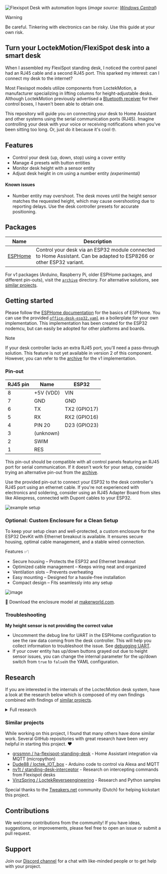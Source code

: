 ![Flexispot Desk with automation logos](images/header.png)
(*image source: [Windows Central](https://www.windowscentral.com/flexispot-e5-standing-desk-review)*)

> [!WARNING]
> Be careful. Tinkering with electronics can be risky. Use this guide at your own risk.

## Turn your LoctekMotion/FlexiSpot desk into a smart desk

When I assembled my FlexiSpot standing desk, I noticed the control panel had an RJ45 cable and a second RJ45 port. This sparked my interest: can I connect my desk to the internet?

Most Flexispot models utilize components from LoctekMotion, a manufacturer specializing in lifting columns for height-adjustable desks. Although LoctekMotion previously advertised a [Bluetooth receiver](https://www.loctekmotion.com/shop/accessories/bt-desk-app/) for their control boxes, I haven't been able to obtain one.

This repository will guide you on connecting your desk to Home Assistant and other systems using the serial communication ports (RJ45). Imagine controlling your desk with your voice or receiving notifications when you've been sitting too long. Or, just do it because it's cool 🤓.

## Features

- Control your desk (up, down, stop) using a cover entity
- Manage 4 presets with button entities
- Monitor desk height with a sensor entity
- Adjust desk height in cm using a number entity *(experimental)*

#### Known issues

- Number entity may overshoot. The desk moves until the height sensor matches the requested height, which may cause overshooting due to reporting delays. Use the desk controller presets for accurate positioning.

## Packages

| Name                                       | Description                                                                                                          |
| ------------------------------------------ | -------------------------------------------------------------------------------------------------------------------- |
| [ESPHome](packages/office-desk-esp32.yaml) | Control your desk via an ESP32 module connected to Home Assistant. Can be adapted to ESP8266 or other ESP32 variant. |

For v1 packages (Arduino, Raspberry Pi, older ESPHome packages, and different pin-outs), visit the [`archive`](./archive/) directory. For alternative solutions, see [similar projects](#similar-projects).

## Getting started

Please follow the [ESPHome documentation](https://esphome.io/guides/getting_started_command_line.html) for the basics of ESPHome. You can use the provided [`office-desk-esp32.yaml`](https://github.com/iMicknl/LoctekMotion_IoT/blob/main/packages/office-desk-esp32.yaml) as a boilerplate for your own implementation. This implementation has been created for the ESP32 nodemcu, but can easily be adopted for other platforms and boards.

> [!NOTE]
> If your desk controller lacks an extra RJ45 port, you'll need a pass-through solution. This feature is not yet available in version 2 of this component. However, you can refer to the [archive](./archive/esphome/README.md) for the v1 implementation.

### Pin-out

| RJ45 pin | Name      | ESP32        |
| -------- | --------- | ------------ |
| 8        | +5V (VDD) | VIN          |
| 7        | GND       | GND          |
| 6        | TX        | TX2 (GPIO17) |
| 5        | RX        | RX2 (GPIO16) |
| 4        | PIN 20    | D23 (GPIO23) |
| 3        | (unknown) |              |
| 2        | SWIM      |              |
| 1        | RES       |              |

This pin-out should be compatible with all control panels featuring an RJ45 port for serial communication. If it doesn't work for your setup, consider trying an alternative pin-out from the [archive](./archive/esphome/README.md).

Use the provided pin-out to connect your ESP32 to the desk controller's RJ45 port using an ethernet cable. If you're not experienced with electronics and soldering, consider using an RJ45 Adapter Board from sites like Aliexpress, connected with Dupont cables to your ESP32.

![example setup](images/rj45-adapter-board.png)


### Optional: Custom Enclosure for a Clean Setup

To keep your setup clean and well-protected, a custom enclosure for the ESP32 DevKit with Ethernet breakout is available. It ensures secure housing, optimal cable management, and a stable wired connection.

Features ✅:
- Secure housing – Protects the ESP32 and Ethernet breakout
- Optimized cable management – Keeps wiring neat and organized
- Ventilation slots – Prevents overheating
- Easy mounting – Designed for a hassle-free installation
- Compact design – Fits seamlessly into any setup

![image](images/enclosure/Attached-to-desk.JPEG)

🔗 Download the enclosure model at [makerworld.com](https://makerworld.com/de/models/1220796-flexispot-smartdesk-enclosure-esp32-devkit-lan#profileId-1237633).

### Troubleshooting

**My height sensor is not providing the correct value**
- Uncomment the debug line for UART in the ESPHome configuration to see the raw data coming from the desk controller. This will help you collect information to troubleshoot the issue. See [debugging UART](https://esphome.io/components/uart.html#debugging).
- If your cover entity has up/down buttons grayed out due to height sensor issues, you can change the internal parameter for the up/down switch from `true` to `false`in the YAML configuration.

## Research

If you are interested in the internals of the LoctecMotion desk system, have a look at the research below which is composed of my own findings combined with findings of [similar projects](#similar-projects).

<details>

<summary>Full research</summary>

### Control Panels

At the time of writing, LoctekMotion sells [11 different control panels](https://www.loctekmotion.com/product/control-panel/). The features can differ per model, but it looks like the serial interface is pretty similar for the more advanced models.

The tables below will show a mapping of the RJ45 pinout to the pinout used by the control panel. Please note that all RJ45 pins are described in the following way:

![RJ-45 connector layout](images/RJ-45_connector.jpg)

The most common [color convention](https://www.showmecables.com/blog/post/rj45-pinout)
for wiring RJ45 for network cables is:

![RJ45 T568B colors](images/RJ45-Pinout-T568B.jpg)

In order to connect the control box to a Raspberry Pi and ESP32/ESP8266 chip I used a [RJ45 to RS232 adapter](https://www.allekabels.nl/rs232-kabel/4568/1041186/rj45-naar-rs232.html) with DuPont cables (jump wires), but you simply can cut and split an ethernet cable as well.

#### Supported Control Panels
<!-- prettier-ignore-start -->
<!-- markdownlint-disable -->
<table>
  <tr>
    <td align="center"><a href="#hs13b-1"><br /><sub><b>HS13B-1</b></sub></a></td>
    <td align="center"><a href="#hs13a-1"><br /><sub><b>HS13A-1</b></sub></a></td>
    <td align="center"><a href="#hs01b-1"><br /><sub><b>HS01B-1</b></sub></a></td>
  </tr>
</table>
<!-- markdownlint-enable -->
<!-- prettier-ignore-end -->

> [!NOTE]
> Eventually, we discovered that a single pin-out should work for all control panels. It seems multiple mappings can be used, but the most common one is the one used for the HS13B-1 control panel.


#### HS13B-1

- **Desk model**: Flexispot E7
- **Tested with control box**: CB38M2J(IB)-1
- **Source**: Printed on the PCB of the control box.

| RJ45 pin | Name      | Original Cable Color | Ethernet cable color (T568B) |
| -------- | --------- | -------------------- | ---------------------------- |
| 1        | RESET     | Brown                | White-Orange                 |
| 2        | SWIM      | White                | Orange                       |
| 3        | EMPTY     | Purple               | White-Green                  |
| 4        | PIN 20    | Red                  | Blue                         |
| 5        | RX        | Green                | White-Blue                   |
| 6        | TX        | Black                | Green                        |
| 7        | GND       | Blue                 | White-Brown                  |
| 8        | +5V (VDD) | Yellow               | Brown                        |

Note that RX and TX is defined like this on receiver (control panel) side.
So the custom controller also uses RX to receive data and TX to send data.

#### HS13A-1

- **Desk model**: Flexispot EK5
- **Tested with control box**: CB38M2B(IB)-1
- **Source**: Printed on the PCB of the control box.

| RJ45 pin | Name       | Original Cable Color | Ethernet cable color (T568B) |
| -------- | ---------- | -------------------- | ---------------------------- |
| 1        | RESET SWIM | Brown                | White-Orange                 |
| 2        | PIN 20     | White                | Orange                       |
| 3        | RX         | Purple               | White-Green                  |
| 4        | TX         | Red                  | Blue                         |
| 5        | GND1       | Green                | White-Blue                   |
| 6        | +5V (VDD)  | Black                | Green                        |
| 7        | 29V+       | Blue                 | White-Brown                  |
| 8        | 29V-       | Yellow               | Brown                        |

Note that RX and TX is defined like this on receiver (control panel) side.
So the custom controller also uses RX to receive data and TX to send data.

#### HS01B-1

- **Desk model**: Flexispot E5B, PrimeCables ET101-BK-G3 (ET201-7SW remote board)
- **Tested with control box**: CB38M2A-1, CB28M1B-1
- **Source**: [nv1t/standing-desk-interceptor](https://github.com/nv1t/standing-desk-interceptor)

| RJ45 pin | Name      |
| -------- | --------- |
| 8        | +5V (VDD) |
| 7        | GND       |
| 6        | TX        |
| 5        | RX        |
| 4        | PIN 20    |
| 3        | (unknown) |
| 2        | SWIM      |
| 1        | RES       |

Note that RX and TX is defined like this on receiver (control panel) side.
So the custom controller also uses RX to receive data and TX to send data.

Other control panels / control boxes could be supported in the same way, but you would need to figure the RJ45 pinout mapping. Most control boxes have an extra RJ45 port for serial communication, but otherwise you would need to place your device in between the control panel and the control box.

### Retrieve current height

Based upon the great work of [minifloat](https://www.mikrocontroller.net/topic/493524), it became clear that the control panel utilises a [7-segment display](https://en.wikipedia.org/wiki/Seven-segment_display). Fortunately, this is very common in such devices and thus there is a lot of [documentation](https://lastminuteengineers.com/seven-segment-arduino-tutorial/) on this topic.

The control box sends the height as 4-bit hexadecimal, which is decoded in the control panel to drive the 7-segment display. The second number on the display also supports an optional decimal point ("8 segment").

Make sure you set the baud rate to 9600. For most LoctekMotion desks, the control box only broadcasts the current height for x seconds after you sent the Wake Up command. Otherwise you will receive `0x00` `0x00` `0x00` as payload.

![](https://alselectro.files.wordpress.com/2015/03/image-27.png)

source: [alselectro](https://alselectro.wordpress.com/2015/03/03/8051-tutorials-3-interfacing-7-segment-display/)


### Execute a command

The control box only accepts commands when the 'screen is active'. To activate the screen, `PIN 20` needs to be set to HIGH for about 1 second. The screen gets disabled automatically again after some amount of time receiving no commands.

#### Command list

| Command name     | Start | Length | Type | Payload   | Checksum  | End  |
| ---------------- | ----- | ------ | ---- | --------- | --------- | ---- |
| Wake Up          | `9b`  | `06`   | `02` | `00` `00` | `6c` `a1` | `9d` |
| Up               | `9b`  | `06`   | `02` | `01` `00` | `fc` `a0` | `9d` |
| Down             | `9b`  | `06`   | `02` | `02` `00` | `0c` `a0` | `9d` |
| M                | `9b`  | `06`   | `02` | `20` `00` | `ac` `b8` | `9d` |
| Preset 1         | `9b`  | `06`   | `02` | `04` `00` | `ac` `a3` | `9d` |
| Preset 2         | `9b`  | `06`   | `02` | `08` `00` | `ac` `a6` | `9d` |
| Preset 3 (stand) | `9b`  | `06`   | `02` | `10` `00` | `ac` `ac` | `9d` |
| Preset 4 (sit)   | `9b`  | `06`   | `02` | `00` `01` | `ac` `60` | `9d` |

All bytes combined will become the command to send to the control box. See the [packages](#packages) for sample code.

</details>

### Similar projects

While working on this project, I found that many others have done similar work. Several GitHub repositories with great research have been very helpful in starting this project. ❤️

- [grssmnn / ha-flexispot-standing-desk](https://github.com/grssmnn/ha-flexispot-standing-desk) - Home Assistant integration via MQTT (micropython)
- [Dude88 / loctek_IOT_box](https://github.com/Dude88/loctek_IOT_box) - Arduino code to control via Alexa and MQTT
- [nv1t / standing-desk-interceptor](https://github.com/nv1t/standing-desk-interceptor) - Research on intercepting commands from Flexispot desks
- [VinzSpring / LoctekReverseengineering](https://github.com/VinzSpring/LoctekReverseengineering#assumptions) - Research and Python samples

Special thanks to the [Tweakers.net](https://gathering.tweakers.net) community (Dutch) for helping kickstart this project.

## Contributions

We welcome contributions from the community! If you have ideas, suggestions, or improvements, please feel free to open an issue or submit a pull request.

## Support

Join our [Discord channel](https://discord.gg/C7TNzUZ9Xf) for a chat with like-minded people or to get help with your project.
